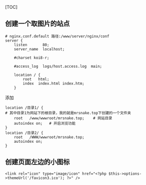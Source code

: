 [TOC]

## 创建一个取图片的站点

    # nginx.conf.default 路径:/www/server/nginx/conf
    server {
        listen       80;
        server_name  localhost;
    
        #charset koi8-r;
    
        #access_log  logs/host.access.log  main;
    
        location / {
            root   html;
            index  index.html index.htm;
        }
添加

    location /目录1/ {	
    # 其中目录1为网站下的根目录，我的就是mrsnake.top下创建的一个文件夹
    	root   /www/wwwroot/mrsnake.top;	# 网站目录
    	autoindex on;	# 开启浏览功能
    }
    location /目录2/ {
        root   /WWW/wwwroot/mrsnake.top;
        autoindex on;
    }
## 创建页面左边的小图标

```
<link rel="icon" type="image/icon" href="<?php $this->options->themeUrl('/favicon3.ico'); ?>" />
```

